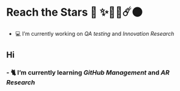 # **Reach the Stars** 🚀 ✨💫🌠☄️🌑 

- 💻 I’m currently working on *QA testing* and *Innovation Research*
## Hi
### - 🐈 I’m currently learning *GitHub Management* and *AR Research*

